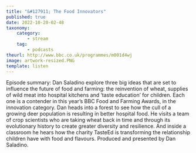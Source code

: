 ```yaml
---
title: "&#127911; The Food Innovators"
published: true
date: 2022-10-20-02-48
taxonomy:
    category:
        - stream
    tag:
        - podcasts
theurl: http://www.bbc.co.uk/programmes/m001d4wj
image: artwork-resized.PNG
template: listen
---
```


Episode summary: Dan Saladino explore three big ideas that are set to influence the future of food and farming: the reinvention of wheat, supplies of wild meat into hospital kitchens and &lsquo;taste education&rsquo; for children. Each one is a contender in this year&rsquo;s BBC Food and Farming Awards, in the innovation category. Dan heads into a forest to see how the cull of a growing deer population is resulting in better hospital food. He visits a team of crop scientists who are taking wheat back in time and through its evolutionary history to create greater diversity and resilience. And inside a classroom he hears how the charity TasteEd is transforming the relationship children have with food and flavours. Produced and presented by Dan Saladino.
